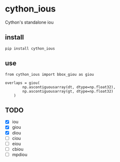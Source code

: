 # cython_ious
Cython's standalone iou

## install
```
pip install cython_ious
```

## use
```
from cython_ious import bbox_giou as giou

overlaps = giou(
        np.ascontiguousarray(dt, dtype=np.float32),
        np.ascontiguousarray(gt, dtype=np.float32)
    )
```

## TODO
- [x] iou
- [x] giou
- [x] diou
- [ ] ciou
- [ ] eiou
- [ ] cbiou
- [ ] mpdiou    

